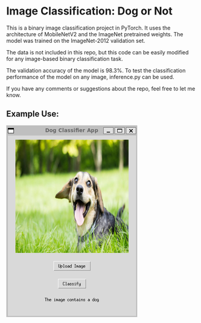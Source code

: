 # Image Classification: Dog or Not

This is a binary image classification project in PyTorch. It uses the architecture of MobileNetV2 and the ImageNet pretrained weights. The model was trained on the ImageNet-2012 validation set. 

The data is not included in this repo, but this code can be easily modified for any image-based binary classification task.

The validation accuracy of the model is 98.3%. To test the classification performance of the model on any image, inference.py can be used.

If you have any comments or suggestions about the repo, feel free to let me know.

## Example Use:
![Logo](Example.png)
